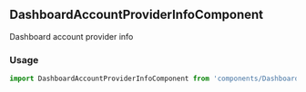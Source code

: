 ## DashboardAccountProviderInfoComponent

Dashboard account provider info

### Usage

```javascript
import DashboardAccountProviderInfoComponent from 'components/DashboardAccountProviderInfoComponent/DashboardAccountProviderInfoComponent.js';
```

